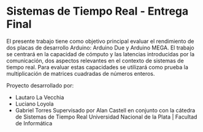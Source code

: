 # Sistemas de Tiempo Real - Entrega Final
El presente trabajo tiene como objetivo principal evaluar el rendimiento de dos placas de desarrollo Arduino: Arduino Due y Arduino MEGA. El trabajo se centrará en la capacidad de cómputo y las latencias introducidas por la comunicación, dos aspectos relevantes en el contexto de sistemas de tiempo real. Para evaluar estas capacidades se utilizará como prueba la multiplicación de matrices cuadradas de números enteros.

Proyecto desarrollado por:
* Lautaro La Vecchia
* Luciano Loyola
* Gabriel Torres
Supervisado por Alan Castell en conjunto con la cátedra de Sistemas de Tiempo Real
Universidad Nacional de la Plata | Facultad de Informática
